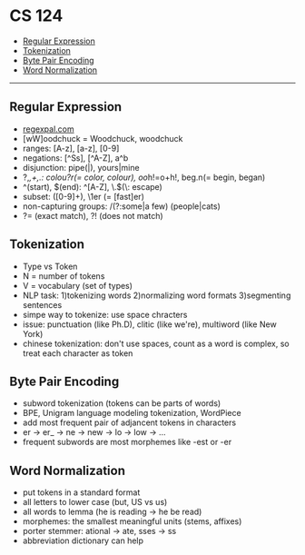 # CS 124
  - [Regular Expression](#regular-expression)
  - [Tokenization](#tokenization)
  - [Byte Pair Encoding](#byte-pair-encoding)
  - [Word Normalization](#word-normalization)

---

## Regular Expression
- [regexpal.com](regexpal.com)
- [wW]oodchuck = Woodchuck, woodchuck
- ranges: [A-z], [a-z], [0-9]
- negations: [^Ss], [^A-Z], a^b
- disjunction: pipe(|), yours|mine
- ?,*,+,.: colou?r(= color, colour), oo*h!=o+h!, beg.n(= begin, began)
- ^(start), \$(end): ^[A-Z], \\.$(\\: escape)
- subset: ([0-9]+), \\1er (= [fast]er)
- non-capturing groups: /(?:some|a few) (people|cats)
- ?= (exact match), ?! (does not match)

## Tokenization
- Type vs Token
- N = number of tokens
- V = vocabulary (set of types)
- NLP task: 1)tokenizing words 2)normalizing word formats 3)segmenting sentences
- simpe way to tokenize: use space chracters
- issue: punctuation (like Ph.D), clitic (like we're), multiword (like New York)
- chinese tokenization: don't use spaces, count as a word is complex, so treat each character as token

## Byte Pair Encoding
- subword tokenization (tokens can be parts of words)
- BPE, Unigram language modeling tokenization, WordPiece
- add most frequent pair of adjancent tokens in characters
- er -> er_ -> ne -> new -> lo -> low -> ...
- frequent subwords are most morphemes like -est or -er

## Word Normalization
- put tokens in a standard format
- all letters to lower case (but, US vs us)
- all words to lemma (he is reading -> he be read)
- morphemes: the smallest meaningful units (stems, affixes)
- porter stemmer: ational -> ate, sses -> ss
- abbreviation dictionary can help

